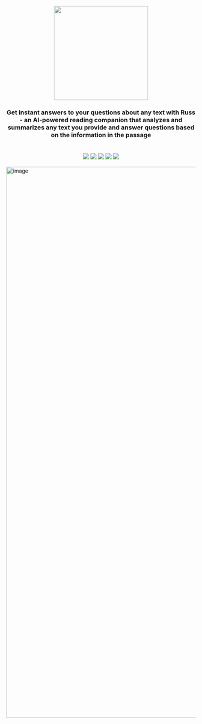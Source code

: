 <p align="center" width="100%">
<img src="https://user-images.githubusercontent.com/61654812/213165180-cb365b58-ebd6-48fd-a205-b73e0be94d60.png" width="250" />
</p>
<h3 align="center" >
Get instant answers to your questions about any text with Russ - an AI-powered reading companion that analyzes and summarizes any text you provide and answer questions based on the information in the passage
</h3>
<h1></h1>
<div align="center">
<img src="https://img.shields.io/github/last-commit/lithika-damnod/Russ/develop/app?style=for-the-badge">
<img src="https://img.shields.io/github/v/release/lithika-damnod/Russ?include_prereleases&style=for-the-badge">
<img src="https://img.shields.io/website?style=for-the-badge&url=https%3A%2F%2Fruss-chatgpt.netlify.app%2F">
<img src="https://img.shields.io/github/stars/lithika-damnod/Russ?style=for-the-badge">
<img src="https://img.shields.io/github/license/lithika-damnod/Russ?style=for-the-badge">
</div>
<br>
<img width="1466" alt="image" src="https://user-images.githubusercontent.com/61654812/215338006-80d60048-cf0d-4fd9-a613-7ccf09acd6d5.png">

